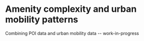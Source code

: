 # Amenity complexity and urban mobility patterns

Combining POI data and urban mobility data -- work-in-progress